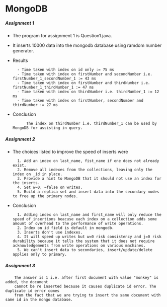 # MongoDB

##### Assignment 1

- The program for assignment 1 is Question1.java.
- It inserts 10000 data into the mongodb database using ramdom number generator.
- Results

		- Time taken with index on id only := 75 ms
		- Time taken with index on firstNumber and secondNumber i.e. firstNumber_1_secondNumber_1 := 43 ms
		- Time taken with index on firstNumber and thirdNumber i.e. firstNumber_1_thirdNumber_1 := 47 ms
		- Time taken with index on thirdNumber i.e. thirdNumber_1 := 12 ms
		- Time taken with index on firstNumber, secondNumber and thirdNumber := 27 ms
		
- Conclusion
			
			The index on thirdNumber i.e. thirdNumber_1 can be used by MongoDB for assisting in query.
			
##### Assignment 2

- The choices listed to improve the speed of inserts were
		
    	1. Add an index on last_name, fist_name if one does not already exist.
    	2. Remove all indexes from the collections, leaving only the index on _id in place.
    	3. Provide a hint to MongoDB that it should not use an index for the inserts.
    	4. Set w=0, =false on writes.
    	5. Build a replica set and insert data into the secondary nodes to free up the primary nodes.
    
- Conclusion

		1. Adding index on last_name and first_name will only reduce the speed of insertions beacuse each index on a collection adds some amount of overhead to the performance of write operations.
		2. Index on id field is default in mongodb.
		3. Inserts don't use indexes.
		4. It will speed up writes but w=0 risk consistency and j=0 risk durability because it tells the system that it does not require acknowledgements from write operations on various machines.
		5. We can't insert data to secondaries, insert/update/delete applies only to primary.


##### Assignment 3

		The answer is 1 i.e. after first document with value "monkey" is added, the document 
		cannot be re inserted because it causes duplicate id error. The duplicate id error comes 
		from the fact that we are trying to insert the same document with same id in the mongo database.
		